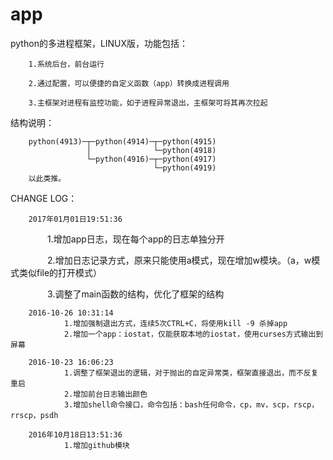 # app

python的多进程框架，LINUX版，功能包括：

        1.系统后台，前台运行

        2.通过配置，可以便捷的自定义函数（app）转换成进程调用

        3.主框架对进程有监控功能，如子进程异常退出，主框架可将其再次拉起


结构说明：


        python(4913)─┬─python(4914)─┬─python(4915)
                     │              └─python(4918)
                     └─python(4916)─┬─python(4917)
                                    └─python(4919)
        以此类推。
                         
                         




CHANGE LOG：


        2017年01月01日19:51:36   
                1.增加app日志，现在每个app的日志单独分开
                
                2.增加日志记录方式，原来只能使用a模式，现在增加w模块。（a，w模式类似file的打开模式）
                
                3.调整了main函数的结构，优化了框架的结构
                
                
        2016-10-26 10:31:14   
                1.增加强制退出方式，连续5次CTRL+C，将使用kill -9 杀掉app
                2.增加一个app：iostat，仅能获取本地的iostat，使用curses方式输出到屏幕
        
        2016-10-23 16:06:23   
                1.调整了框架退出的逻辑，对于抛出的自定异常类，框架直接退出，而不反复重启
                2.增加前台日志输出颜色
                3.增加shell命令接口，命令包括：bash任何命令，cp，mv，scp，rscp，rrscp，psdh
        
        2016年10月18日13:51:36   
                1.增加github模块
       
